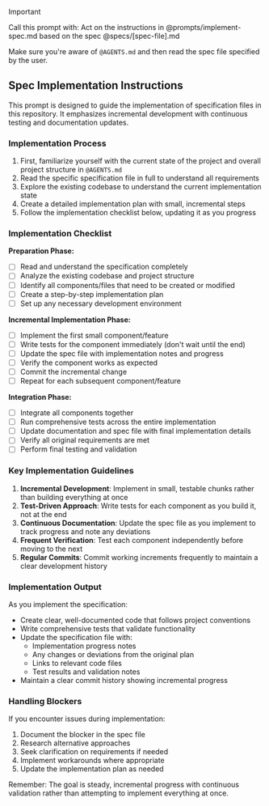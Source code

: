 > [!IMPORTANT]
> Call this prompt with: Act on the instructions in @prompts/implement-spec.md based on the spec @specs/[spec-file].md

Make sure you're aware of `@AGENTS.md` and then read the spec file specified by the user.

## Spec Implementation Instructions

This prompt is designed to guide the implementation of specification files in this repository. It emphasizes incremental development with continuous testing and documentation updates.

### Implementation Process

1. First, familiarize yourself with the current state of the project and overall project structure in `@AGENTS.md`
2. Read the specific specification file in full to understand all requirements
3. Explore the existing codebase to understand the current implementation state
4. Create a detailed implementation plan with small, incremental steps
5. Follow the implementation checklist below, updating it as you progress

### Implementation Checklist

**Preparation Phase:**
- [ ] Read and understand the specification completely
- [ ] Analyze the existing codebase and project structure
- [ ] Identify all components/files that need to be created or modified
- [ ] Create a step-by-step implementation plan
- [ ] Set up any necessary development environment

**Incremental Implementation Phase:**
- [ ] Implement the first small component/feature
- [ ] Write tests for the component immediately (don't wait until the end)
- [ ] Update the spec file with implementation notes and progress
- [ ] Verify the component works as expected
- [ ] Commit the incremental change
- [ ] Repeat for each subsequent component/feature

**Integration Phase:**
- [ ] Integrate all components together
- [ ] Run comprehensive tests across the entire implementation
- [ ] Update documentation and spec file with final implementation details
- [ ] Verify all original requirements are met
- [ ] Perform final testing and validation

### Key Implementation Guidelines

1. **Incremental Development**: Implement in small, testable chunks rather than building everything at once
2. **Test-Driven Approach**: Write tests for each component as you build it, not at the end
3. **Continuous Documentation**: Update the spec file as you implement to track progress and note any deviations
4. **Frequent Verification**: Test each component independently before moving to the next
5. **Regular Commits**: Commit working increments frequently to maintain a clear development history

### Implementation Output

As you implement the specification:
- Create clear, well-documented code that follows project conventions
- Write comprehensive tests that validate functionality
- Update the specification file with:
  - Implementation progress notes
  - Any changes or deviations from the original plan
  - Links to relevant code files
  - Test results and validation notes
- Maintain a clear commit history showing incremental progress

### Handling Blockers

If you encounter issues during implementation:
1. Document the blocker in the spec file
2. Research alternative approaches
3. Seek clarification on requirements if needed
4. Implement workarounds where appropriate
5. Update the implementation plan as needed

Remember: The goal is steady, incremental progress with continuous validation rather than attempting to implement everything at once.